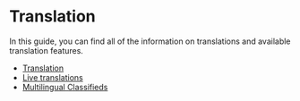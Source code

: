 # Translation
In this guide, you can find all of the information on translations and available translation features.

* [Translation](Translation-change-language-of-the-site.md)
* [Live translations]()
* [Multilingual Classifieds](Translations-how-have-amultilingual-classfied.md)
